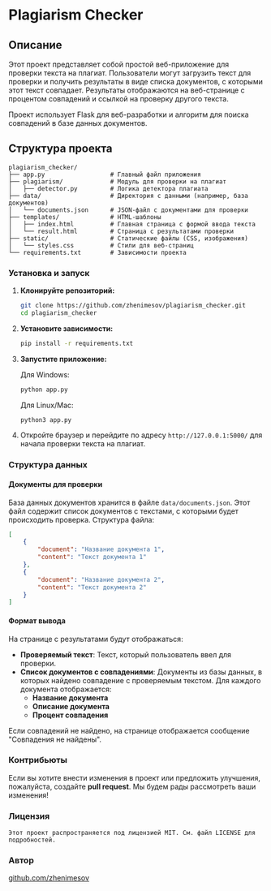 
# Plagiarism Checker

## Описание

Этот проект представляет собой простой веб-приложение для проверки текста на плагиат. Пользователи могут загрузить текст для проверки и получить результаты в виде списка документов, с которыми этот текст совпадает. Результаты отображаются на веб-странице с процентом совпадений и ссылкой на проверку другого текста.

Проект использует Flask для веб-разработки и алгоритм для поиска совпадений в базе данных документов.

## Структура проекта

```
plagiarism_checker/
├── app.py                  # Главный файл приложения
├── plagiarism/             # Модуль для проверки на плагиат
│   ├── detector.py         # Логика детектора плагиата
├── data/                   # Директория с данными (например, база документов)
│   └── documents.json      # JSON-файл с документами для проверки
├── templates/              # HTML-шаблоны
│   ├── index.html          # Главная страница с формой ввода текста
│   └── result.html         # Страница с результатами проверки
├── static/                 # Статические файлы (CSS, изображения)
│   └── styles.css          # Стили для веб-страниц
└── requirements.txt        # Зависимости проекта
```

### Установка и запуск

1. **Клонируйте репозиторий:**

   ```bash
   git clone https://github.com/zhenimesov/plagiarism_checker.git
   cd plagiarism_checker
   ```

2. **Установите зависимости:**

   ```bash
   pip install -r requirements.txt
   ```

3. **Запустите приложение:**

   Для Windows:

   ```bash
   python app.py
   ```

   Для Linux/Mac:

   ```bash
   python3 app.py
   ```

4. Откройте браузер и перейдите по адресу `http://127.0.0.1:5000/` для начала проверки текста на плагиат.

### Структура данных

#### Документы для проверки

База данных документов хранится в файле `data/documents.json`. Этот файл содержит список документов с текстами, с которыми будет происходить проверка. Структура файла:

```json
[
    {
        "document": "Название документа 1",
        "content": "Текст документа 1"
    },
    {
        "document": "Название документа 2",
        "content": "Текст документа 2"
    }
]
```

#### Формат вывода

На странице с результатами будут отображаться:

- **Проверяемый текст**: Текст, который пользователь ввел для проверки.
- **Список документов с совпадениями**: Документы из базы данных, в которых найдено совпадение с проверяемым текстом. Для каждого документа отображается:
  - **Название документа**
  - **Описание документа**
  - **Процент совпадения**

Если совпадений не найдено, на странице отображается сообщение "Совпадения не найдены".

### Контрибьюты

Если вы хотите внести изменения в проект или предложить улучшения, пожалуйста, создайте **pull request**. Мы будем рады рассмотреть ваши изменения!

### Лицензия

```
Этот проект распространяется под лицензией MIT. См. файл LICENSE для подробностей.
```

### Автор

[github.com/zhenimesov](https://github.com/zhenimesov)